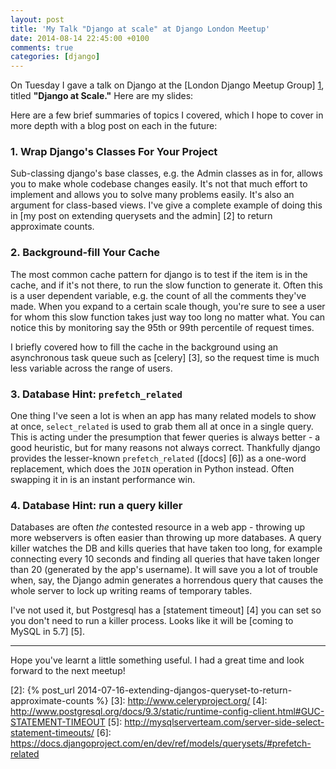 ```yaml
---
layout: post
title: 'My Talk "Django at scale" at Django London Meetup'
date: 2014-08-14 22:45:00 +0100
comments: true
categories: [django]
---
```


On Tuesday I gave a talk on Django at the [London Django Meetup Group] [1],
titled **"Django at Scale."** Here are my slides:


<script async class="speakerdeck-embed"
        data-id="f77b6e5005ae01325f2a260042d52cda"
        data-ratio="1.29456384323641"
        src="//speakerdeck.com/assets/embed.js"></script>


Here are a few brief summaries of topics I covered, which I hope to cover in
more depth with a blog post on each in the future:


### 1. Wrap Django's Classes For Your Project

Sub-classing django's base classes, e.g. the Admin classes as in for, allows
you to make whole codebase changes easily. It's not that much effort to
implement and allows you to solve many problems easily. It's also an argument
for class-based views. I've give a complete example of doing this in [my post
on extending querysets and the admin] [2] to return approximate counts.


### 2. Background-fill Your Cache

The most common cache pattern for django is to test if the item is in the
cache, and if it's not there, to run the slow function to generate it. Often
this is a user dependent variable, e.g. the count of all the comments they've
made. When you expand to a certain scale though, you're sure to see a user for
whom this slow function takes just way too long no matter what. You can notice
this by monitoring say the 95th or 99th percentile of request times.


I briefly covered how to fill the cache in the background using an asynchronous
task queue such as [celery] [3], so the request time is much less variable
across the range of users.


### 3. Database Hint: `prefetch_related`

One thing I've seen a lot is when an app has many related models to show at
once, `select_related` is used to grab them all at once in a single query. This
is acting under the presumption that fewer queries is always better - a good
heuristic, but for many reasons not always correct. Thankfully django provides
the lesser-known `prefetch_related` ([docs] [6]) as a one-word replacement,
which does the `JOIN` operation in Python instead. Often swapping it in is an
instant performance win.


### 4. Database Hint: run a query killer

Databases are often *the* contested resource in a web app - throwing up more
webservers is often easier than throwing up more databases. A query killer
watches the DB and kills queries that have taken too long, for example
connecting every 10 seconds and finding all queries that have taken longer than
20 (generated by the app's username). It will save you a lot of trouble when,
say, the Django admin generates a horrendous query that causes the whole server
to lock up writing reams of temporary tables.

I've not used it, but Postgresql has a [statement timeout] [4] you can set so
you don't need to run a killer process. Looks like it will be [coming to MySQL
in 5.7] [5].


---


Hope you've learnt a little something useful. I had a great time and look
forward to the next meetup!


[1]: http://www.meetup.com/The-London-Django-Meetup-Group/
[2]: {% post_url 2014-07-16-extending-djangos-queryset-to-return-approximate-counts %}
[3]: http://www.celeryproject.org/
[4]: http://www.postgresql.org/docs/9.3/static/runtime-config-client.html#GUC-STATEMENT-TIMEOUT
[5]: http://mysqlserverteam.com/server-side-select-statement-timeouts/
[6]: https://docs.djangoproject.com/en/dev/ref/models/querysets/#prefetch-related
